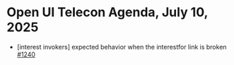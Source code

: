Open UI Telecon Agenda, July 10, 2025
===================================
 * [interest invokers] expected behavior when the interestfor link is broken [#1240](https://github.com/openui/open-ui/issues/1240)

